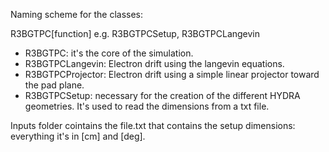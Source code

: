 Naming scheme for the classes:

R3BGTPC[function] e.g. R3BGTPCSetup, R3BGTPCLangevin

- R3BGTPC: 						it's the core of the simulation.
- R3BGTPCLangevin: 		Electron drift using the langevin equations.
- R3BGTPCProjector: 	Electron drift using a simple linear projector toward the pad plane.
- R3BGTPCSetup: 			necessary for the creation of the different HYDRA geometries. It's used to read the dimensions from a txt file.

Inputs folder cointains the file.txt that contains the setup dimensions: everything it's in [cm] and [deg].
